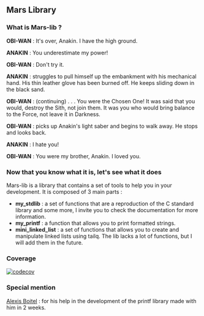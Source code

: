 ## Mars Library

### What is Mars-lib ?

**OBI-WAN** : It's over, Anakin. I have the high ground.

**ANAKIN** : You underestimate my power!

**OBI-WAN** : Don't try it.

**ANAKIN** : struggles to pull himself up the embankment with his mechanical hand. His thin leather glove has been burned off. He keeps sliding down in the black sand.

**OBI-WAN** : (continuing) . . . You were the Chosen One! It was said that you would, destroy the Sith, not join them. It was you who would bring balance to the Force, not leave it in Darkness.

**OBI-WAN** : picks up Anakin's light saber and begins to walk away. He stops and looks back.

**ANAKIN** : I hate you!

**OBI-WAN** : You were my brother, Anakin. I loved you.

### Now that you know what it is, let's see what it does

Mars-lib is a library that contains a set of tools to help you in your development. It is composed of 3 main parts :
- **my_stdlib** : a set of functions that are a reproduction of the C standard library and some more, I invite you to check the documentation for more information.
- **my_printf** : a function that allows you to print formatted strings.
- **mini_linked_list** : a set of functions that allows you to create and manipulate linked lists using tailq. The lib lacks a lot of functions, but I will add them in the future.

### Coverage

[![codecov](https://codecov.io/gh/neo-jgrec/mars-lib/branch/master/graph/badge.svg?token=9G2W598VF8)](https://codecov.io/gh/neo-jgrec/mars-lib)

### Special mention
[Alexis Boitel](https://https://github.com/DiaboloAB) : for his help in the development of the printf library made with him in 2 weeks.
